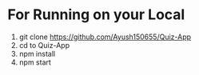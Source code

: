 # For Running on your Local
1. git clone https://github.com/Ayush150655/Quiz-App 
2. cd to Quiz-App
3. npm install
4. npm start

